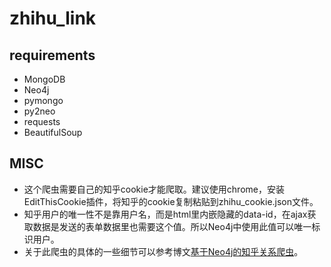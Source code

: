 # zhihu_link

## requirements
* MongoDB
* Neo4j
* pymongo
* py2neo
* requests
* BeautifulSoup

## MISC
* 这个爬虫需要自己的知乎cookie才能爬取。建议使用chrome，安装EditThisCookie插件，将知乎的cookie复制粘贴到zhihu_cookie.json文件。
* 知乎用户的唯一性不是靠用户名，而是html里内嵌隐藏的data-id，在ajax获取数据是发送的表单数据里也需要这个值。所以Neo4j中使用此值可以唯一标识用户。
* 关于此爬虫的具体的一些细节可以参考博文[基于Neo4j的知乎关系爬虫](http://tripleday.github.io/2016/06/29/zhihu-link/)。